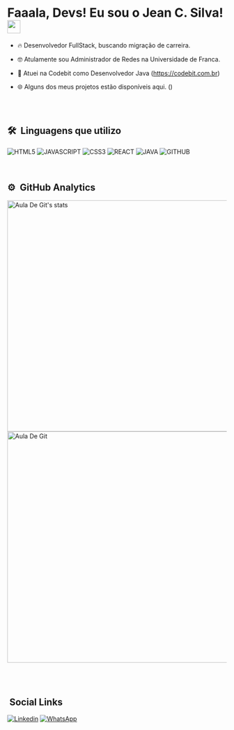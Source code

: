 <h1>Faaala, Devs! Eu sou o Jean C. Silva!
<img src="https://raw.githubusercontent.com/kaueMarques/kauemarques/master/hi.gif" width="30px"></h1>

- 🔥 Desenvolvedor FullStack, buscando migração de carreira.

- 🤓 Atulamente sou Administrador de Redes na Universidade de Franca.

- 🧥 Atuei na Codebit como Desenvolvedor Java (https://codebit.com.br)

- 🌐 Alguns dos meus projetos estão disponíveis aqui. ()
 
 <br><br>
## 🛠 &nbsp;Linguagens que utilizo

<img align="center" alt="HTML5" 
src="https://img.shields.io/badge/HTML5-E34F26?style=for-the-badge&logo=html5&logoColor=white">
<img align="center" alt="JAVASCRIPT" 
src="https://img.shields.io/badge/JavaScript-F7DF1E?style=for-the-badge&logo=javascript&logoColor=black">
<img align="center" alt="CSS3" 
src="https://img.shields.io/badge/CSS3-1572B6?style=for-the-badge&logo=css3&logoColor=white">
<img align="center" alt="REACT" 
src="https://img.shields.io/badge/React-20232A?style=for-the-badge&logo=react&logoColor=61DAFB">
<img align="center" alt="JAVA" 
src="https://img.shields.io/badge/Java-ED8B00?style=for-the-badge&logo=java&logoColor=white">
<img align="center" alt="GITHUB"
src="https://img.shields.io/badge/GitHub-100000?style=for-the-badge&logo=github&logoColor=white"> 

<br>

     
   ## ⚙️ &nbsp;GitHub Analytics

<p align="left">

<img width="530em" src="https://github-readme-stats.vercel.app/api?username=jeancsilva1&show_icons=true&theme=synthwave" alt="Aula De Git's stats"/>
  
<img width="530em" src="https://github-readme-stats.vercel.app/api/top-langs/?username=jeancsilva1&layout=compact&theme=synthwave" alt="Aula De Git"/>
</p>

<br><br>

## &nbsp;Social Links

[![Linkedin](https://img.shields.io/badge/LinkedIn-0077B5?style=for-the-badge&logo=linkedin&logoColor=white)](https://www.linkedin.com/in/jean-c-silva-083552236/)
[![WhatsApp](https://img.shields.io/badge/WhatsApp-25D366?style=for-the-badge&logo=whatsapp&logoColor=white)](https://wa.me/5516988469324) 
